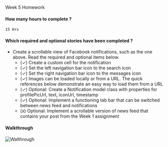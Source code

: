 

Week 5 Homework

#### How many hours to complete ?

    15 Hrs

#### Which required and optional stories have been completed ?

- Create a scrollable view of Facebook notifications, such as the one above. Read the required and optional items below.
    - (✓) Create a custom cell for the notification
    - (✓) Set the left navigation bar icon to the search icon
    - (✓) Set the right navigation bar icon to the messages icon
    - (✓) Images can be loaded locally or from a URL. The quick references below demonstrate an easy way to load them from a URL
    - (✓) Optional: Create a Notification model class with properties for profilePicUrl, text, iconUrl, timestamp
    - (✓) Optional: Implement a functioning tab bar that can be switched between news feed and notifications
    - (x) Optional: Implement a scrollable version of news feed that contains your post from the Week 1 assignment


#### Walkthrough

![Walthrough](recordings/Homework05Take02.gif)
